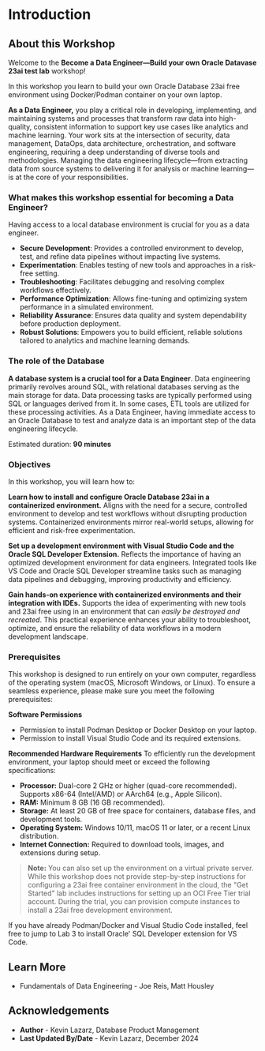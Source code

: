 # Introduction

## About this Workshop

Welcome to the **Become a Data Engineer—Build your own Oracle Datavase 23ai test lab** workshop!

In this workshop you learn to build your own Oracle Database 23ai free environment using Docker/Podman container on your own laptop.

**As a Data Engineer,** you play a critical role in developing, implementing, and maintaining systems and processes that transform raw data into high-quality, consistent information to support key use cases like analytics and machine learning. Your work sits at the intersection of security, data management, DataOps, data architecture, orchestration, and software engineering, requiring a deep understanding of diverse tools and methodologies. Managing the data engineering lifecycle—from extracting data from source systems to delivering it for analysis or machine learning—is at the core of your responsibilities.

### What makes this workshop essential for becoming a Data Engineer?
Having access to a local database environment is crucial for you as a data engineer. 
- **Secure Development**: Provides a controlled environment to develop, test, and refine data pipelines without impacting live systems.
- **Experimentation**: Enables testing of new tools and approaches in a risk-free setting.
- **Troubleshooting**: Facilitates debugging and resolving complex workflows effectively.
- **Performance Optimization**: Allows fine-tuning and optimizing system performance in a simulated environment.
- **Reliability Assurance**: Ensures data quality and system dependability before production deployment.
- **Robust Solutions**: Empowers you to build efficient, reliable solutions tailored to analytics and machine learning demands.

### The role of the Database
**A database system is a crucial tool for a Data Engineer**. Data engineering primarily revolves around SQL, with relational databases serving as the main storage for data. Data processing tasks are typically performed using SQL or languages derived from it. In some cases, ETL tools are utilized for these processing activities.
As a Data Engineer, having immediate access to an Oracle Database to test and analyze data is an important step of the data engineering lifecycle.

Estimated duration: **90 minutes**

### Objectives

In this workshop, you will learn how to:

**Learn how to install and configure Oracle Database 23ai in a containerized environment.**
Aligns with the need for a secure, controlled environment to develop and test workflows without disrupting production systems. Containerized environments mirror real-world setups, allowing for efficient and risk-free experimentation.

**Set up a development environment with Visual Studio Code and the Oracle SQL Developer Extension.**
Reflects the importance of having an optimized development environment for data engineers. Integrated tools like VS Code and Oracle SQL Developer streamline tasks such as managing data pipelines and debugging, improving productivity and efficiency.

**Gain hands-on experience with containerized environments and their integration with IDEs.**
Supports the idea of experimenting with new tools and 23ai free using in an environment that can *easily be destroyed and recreated*. This practical experience enhances your ability to troubleshoot, optimize, and ensure the reliability of data workflows in a modern development landscape.

### Prerequisites

This workshop is designed to run entirely on your own computer, regardless of the operating system (macOS, Microsoft Windows, or Linux).
To ensure a seamless experience, please make sure you meet the following prerequisites:

**Software Permissions**
- Permission to install Podman Desktop or Docker Desktop on your laptop.
- Permission to install Visual Studio Code and its required extensions.

**Recommended Hardware Requirements**
To efficiently run the development environment, your laptop should meet or exceed the following specifications:

- **Processor:** Dual-core 2 GHz or higher (quad-core recommended). Supports x86-64 (Intel/AMD) or AArch64 (e.g., Apple Silicon).
- **RAM:** Minimum 8 GB (16 GB recommended).
- **Storage:** At least 20 GB of free space for containers, database files, and development tools.
- **Operating System:** Windows 10/11, macOS 11 or later, or a recent Linux distribution.
- **Internet Connection:** Required to download tools, images, and extensions during setup.

> **Note:** You can also set up the environment on a virtual private server. While this workshop does not provide step-by-step instructions for configuring a 23ai free container environment in the cloud, the "Get Started" lab includes instructions for setting up an OCI Free Tier trial account. During the trial, you can provision compute instances to install a 23ai free development environment.


If you have already Podman/Docker and Visual Studio Code installed, feel free to jump to Lab 3 to install Oracle' SQL Developer extension for VS Code.

## Learn More

* Fundamentals of Data Engineering - Joe Reis, Matt Housley

## Acknowledgements
* **Author** - Kevin Lazarz, Database Product Management
* **Last Updated By/Date** - Kevin Lazarz, December 2024
